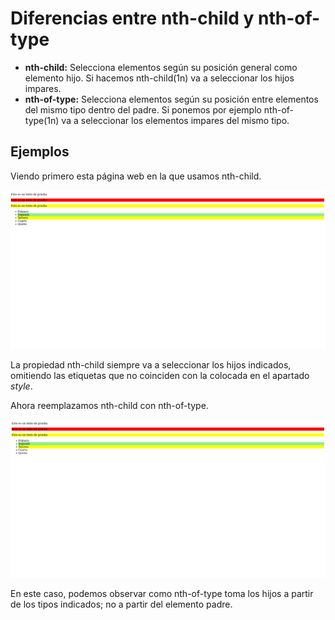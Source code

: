 # Diferencias entre nth-child y nth-of-type

- **nth-child:** Selecciona elementos según su posición general como elemento hijo. Si hacemos nth-child(1n) va a seleccionar los hijos impares.
- **nth-of-type:** Selecciona elementos según su posición entre elementos del mismo tipo dentro del padre. Si ponemos por ejemplo nth-of-type(1n) va a seleccionar los elementos impares del mismo tipo.

## Ejemplos

Viendo primero esta página web en la que usamos nth-child.

![img](./img/nth-child.png)

La propiedad nth-child siempre va a seleccionar los hijos indicados, omitiendo las etiquetas que no coinciden con la colocada en el apartado _style_.

Ahora reemplazamos nth-child con nth-of-type.

![img](./img/nth-of-type.png)

En este caso, podemos observar como nth-of-type toma los hijos a partir de los tipos indicados; no a partir del elemento padre.